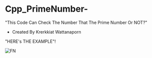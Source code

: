 # Cpp_PrimeNumber-
"This Code Can Check The Number That The Prime Number Or NOT?"

- Created By Krerkkiat Wattanaporn

"HERE's THE EXAMPLE"!

![FN](https://user-images.githubusercontent.com/105172693/182222010-daef9a7a-a090-4768-8b48-3f1ecf53ffcb.png)

